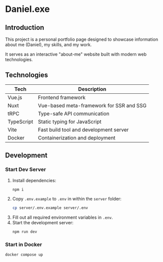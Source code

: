 # Daniel.exe

## Introduction
This project is a personal portfolio page designed to showcase information about me (Daniel), my skills, and my work.

It serves as an interactive "about-me" website built with modern web technologies.

## Technologies
| Tech         | Description                                 |
|--------------|---------------------------------------------|
| Vue.js       | Frontend framework                          |
| Nuxt         | Vue-based meta-framework for SSR and SSG    |
| tRPC         | Type-safe API communication                 |
| TypeScript   | Static typing for JavaScript                |
| Vite         | Fast build tool and development server      |
| Docker       | Containerization and deployment             |

## Development
### Start Dev Server
1. Install dependencies:
	```sh
	npm i
	```
2. Copy `.env.example` to `.env` in within the `server` folder:
	```sh
	cp server/.env.example server/.env
	```
3. Fill out all required environment variables in `.env`.
4. Start the development server:
	```sh
	npm run dev
	```

### Start in Docker
```sh
docker compose up
```
